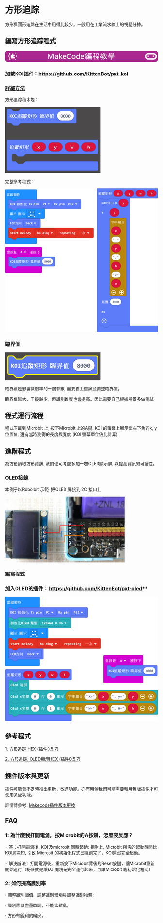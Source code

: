 # **方形追踪**

方形與圓形追踪在生活中用得比較少，一般用在工業流水線上的視覺分揀。



## 編寫方形追踪程式

![](../../functional_module/PWmodules/images/mcbanner.png)

### 加載KOI插件：https://github.com/KittenBot/pxt-koi

### [詳細方法](../../Makecode/powerBrickMC)

方形追踪積木塊：

![](KOI08/01-1.png)

完整參考程式：

![](KOI08/02-1.png)

### 臨界值

![](KOI08/04-1.png)

臨界值是影響識別率的一個參數, 需要自主嘗試並調整臨界值。

臨界值越大，干擾越少，但識別難度也會提高。因此需要自己根據場景多做測試。

## 程式運行流程

程式下載到Microbit 上, 按下Microbit 上的A鍵. KOI 的螢幕上顯示出左下角的x, y 位置值, 還有當時測得的長度與寬度 (KOI 螢幕單位佔比計算)

## 進階程式

為方便讀取方形資訊, 我們便可考慮多加一塊OLED顯示屏, 以提高資訊的可讀性。

### OLED接線

本例子以Robotbit 示範, 把OLED 屏接到I2C 接口上

![](KOI06/03-1.png)

### 編寫程式

### 加入OLED的插件： https://github.com/KittenBot/pxt-oled**

![](KOI08/03-1.png)

## 參考程式

[1. 方形追踪 HEX (插件0.5.7)](https://makecode.microbit.org/_2i4V1rWPUWiu)

[2. 方形追踪, OLED顯示HEX (插件0.5.7)](https://makecode.microbit.org/_JA5eX5EAHcJp)


## 插件版本與更新

插件可能會不定時推出更新，改進功能。亦有時候我們可能需要轉用舊版插件才可使用某些功能。

詳情請參考: [Makecode插件版本更換](../../Makecode/makecode_extensionUpdate)

## FAQ

### 1: 為什麼我打開電源，按Microbit的A按鍵，怎麼沒反應？

​       ·    答：打開電源後, KOI 及microbit 同時起動; 相對上, Microbit 所需的起動時間比KOI魔塊短, 引致 Microbit 的初始化程式已經跑完了，KOI還沒完全起動。

​       ·    解決辦法：打開電源後，重新按下Microbit背後的Reset按鍵，讓Microbit重新開始運行（秘訣就是讓KOI魔塊先完全運行起來，再讓Microbit 跑初始化程式）

### 2: 如何提高識別率

   ·    調整識別閾值，調整識別環境與調整識別物體;

   ·    識別背景盡量單調，不能太雜亂;

   ·    方形有銳利的輪廓。


   



